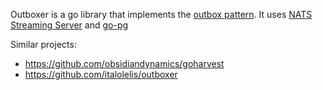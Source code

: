 Outboxer is a go library that implements the [outbox pattern](http://www.kamilgrzybek.com/design/the-outbox-pattern/).
It uses [NATS Streaming Server](https://nats.io/download/nats-io/nats-streaming-server/) and [go-pg](https://github.com/go-pg/pg)

Similar projects:
- https://github.com/obsidiandynamics/goharvest
- https://github.com/italolelis/outboxer